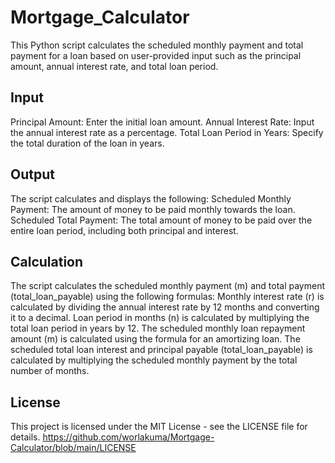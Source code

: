 # Mortgage_Calculator
This Python script calculates the scheduled monthly payment and total payment for a loan based on user-provided input such as the principal amount, annual interest rate, and total loan period.

## Input
Principal Amount: Enter the initial loan amount.
Annual Interest Rate: Input the annual interest rate as a percentage.
Total Loan Period in Years: Specify the total duration of the loan in years.

## Output
The script calculates and displays the following:
Scheduled Monthly Payment: The amount of money to be paid monthly towards the loan.
Scheduled Total Payment: The total amount of money to be paid over the entire loan period, including both principal and interest.

## Calculation
The script calculates the scheduled monthly payment (m) and total payment (total_loan_payable) using the following formulas:
Monthly interest rate (r) is calculated by dividing the annual interest rate by 12 months and converting it to a decimal.
Loan period in months (n) is calculated by multiplying the total loan period in years by 12.
The scheduled monthly loan repayment amount (m) is calculated using the formula for an amortizing loan.
The scheduled total loan interest and principal payable (total_loan_payable) is calculated by multiplying the scheduled monthly payment by the total number of months.

## License
This project is licensed under the MIT License - see the LICENSE file for details.
https://github.com/worlakuma/Mortgage-Calculator/blob/main/LICENSE
